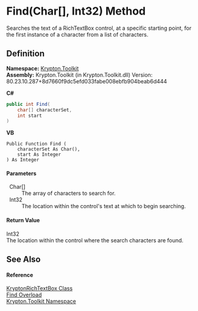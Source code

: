 # Find(Char[], Int32) Method


Searches the text of a RichTextBox control, at a specific starting point, for the first instance of a character from a list of characters.



## Definition
**Namespace:** <a href="79d2eac2-21f4-54ff-7552-b20c33c30600.md">Krypton.Toolkit</a>  
**Assembly:** Krypton.Toolkit (in Krypton.Toolkit.dll) Version: 80.23.10.287+8d7660f9dc5efd033fabe008ebfb904beab6d444

**C#**
``` C#
public int Find(
	char[] characterSet,
	int start
)
```
**VB**
``` VB
Public Function Find ( 
	characterSet As Char(),
	start As Integer
) As Integer
```



#### Parameters
<dl><dt>  Char[]</dt><dd>The array of characters to search for.</dd><dt>  Int32</dt><dd>The location within the control's text at which to begin searching.</dd></dl>

#### Return Value
Int32  
The location within the control where the search characters are found.

## See Also


#### Reference
<a href="d103592f-1fd8-ac7d-2a60-d967f7d4d149.md">KryptonRichTextBox Class</a>  
<a href="02f1f694-c143-85fb-86db-7560c553cc97.md">Find Overload</a>  
<a href="79d2eac2-21f4-54ff-7552-b20c33c30600.md">Krypton.Toolkit Namespace</a>  
